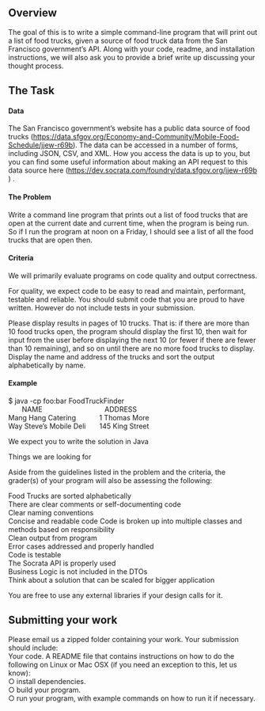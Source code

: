 ## Overview  
 
The goal of this is to write a simple command-line program that will print out a list of food trucks, given a source of food truck data from the San Francisco government’s API. Along with your code, readme, and installation instructions, we will also ask you to provide a brief write up discussing your thought process. 
  
## The Task  
 
#### Data  
 
The San Francisco government’s website has a public data source of food trucks 
(https://data.sfgov.org/Economy-and-Community/Mobile-Food-Schedule/jjew-r69b). The data can be accessed in a number of forms, including JSON, CSV, and XML. How you access the data is up to you, but you can find some useful information about making an API request to this data source here (https://dev.socrata.com/foundry/data.sfgov.org/jjew-r69b 	) .  
 
#### The Problem  
 
Write a command line program that prints out a list of food trucks that are open at the current date and current time, when the program is being run. So if I run the program at noon on a Friday, I should see a list of all the food trucks that are open then.  
 
#### Criteria  
 
We will primarily evaluate programs on code quality and output correctness.  
 
For quality, we expect code to be easy to read and maintain, performant, testable and reliable. You should submit code that you are proud to have written. However do not include tests in your submission.  
 
Please display results in pages of 10 trucks. That is: if there are more than 10 food trucks open, the program should display the first 10, then wait for input from the user before displaying the next 10 (or fewer if there are fewer than 10 remaining), and so on until there are no more food trucks to display. Display the name and address of the trucks and sort the output alphabetically by name.  

#### Example  
 
$ java -cp foo:bar FoodTruckFinder  
&nbsp;&nbsp;&nbsp; &nbsp;&nbsp;&nbsp;NAME       &nbsp;&nbsp;&nbsp;&nbsp;&nbsp;&nbsp;&nbsp;&nbsp;&nbsp;&nbsp;&nbsp;&nbsp;&nbsp;&nbsp;&nbsp;&nbsp;&nbsp;&nbsp;&nbsp;&nbsp;&nbsp;&nbsp;&nbsp;&nbsp;&nbsp;&nbsp;&nbsp;&nbsp;&nbsp;&nbsp;    ADDRESS   
Mang Hang Catering  &nbsp;&nbsp;&nbsp;&nbsp;&nbsp;&nbsp;&nbsp;&nbsp;&nbsp;&nbsp;    1 Thomas More  
Way Steve’s Mobile Deli &nbsp;&nbsp;&nbsp;&nbsp;&nbsp; 145 King Street  
 
We expect you to write the solution in Java
 
Things we are looking for  
 
Aside from the guidelines listed in the problem and the criteria, the grader(s) of your program will also be assessing the following: 
 
Food Trucks are sorted alphabetically  
There are clear comments or self-documenting code  
Clear naming conventions  
Concise and readable code
Code is broken up into multiple classes and methods based on responsibility  
Clean output from program  
Error cases addressed and properly handled  
Code is testable  
The Socrata API is properly used  
Business Logic is not included in the DTOs  
Think about a solution that can be scaled for bigger application

You are free to use any external libraries if your design calls for it.
 
## Submitting your work  
 
Please email us a zipped folder containing your work. Your submission should include:  
Your code. 
A README file that contains instructions on how to do the following on Linux or Mac  OSX (if you need an exception to this, let us know):  
○ install dependencies.  
○ build your program.   
○ run your program, with example commands on how to run it if necessary.  